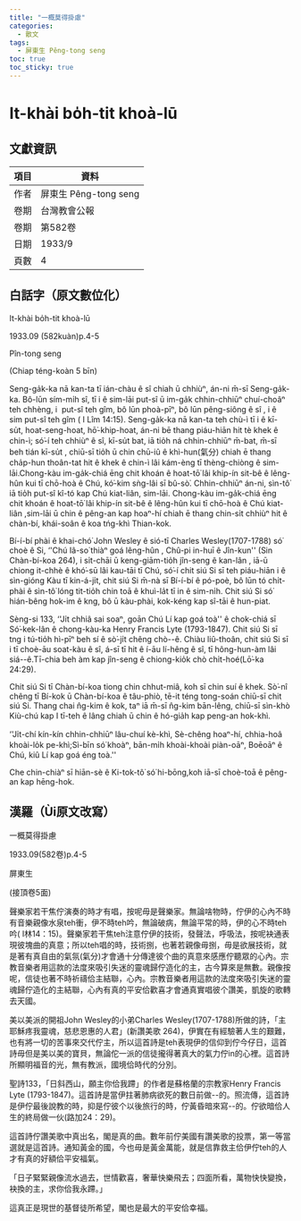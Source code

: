 ```yaml
---
title: "一概莫得掛慮"
categories:
  - 散文
tags:
  - 屏東生 Pêng-tong seng
toc: true
toc_sticky: true
---
```


# It-khài bo̍h-tit khoà-lū

## 文獻資訊

| 項目 | 資料 |
|---|---|
| 作者 | 屏東生 Pêng-tong seng |
| 卷期 | 台灣教會公報 |
| 卷期 | 第582卷 |
| 日期 | 1933/9 |
| 頁數 | 4 |

## 白話字（原文數位化）

It-khài bo̍h-tit khoà-lū

1933.09 (582kuàn)p.4-5

Pîn-tong seng

(Chiap téng-koàn 5 bīn)

Seng-ga̍k-ka nā kan-ta tī ián-chàu ê sî chiah ū chhiùⁿ, án-ni m̄-sī Seng-ga̍k-ka. Bô-lūn sím-mi̍h sî, tī i ê sim-lāi put-sî ū im-ga̍k chhin-chhiūⁿ chuí-choâⁿ teh chhèng, i  put-sî teh gîm, bô lūn phoà-pīⁿ, bô lūn pêng-siông ê sî , i ê sim put-sî teh gîm ( I Lîm 14:15). Seng-ga̍k-ka nā kan-ta teh chù-ì tī i ê kī-su̍t, hoat-seng-hoat, hō͘-khip-hoat, án-ni bē thang piáu-hiān hit tè khek ê chin-ì; só͘-í teh chhiùⁿ ê sî, kī-su̍t bat, iā tio̍h ná chhin-chhiūⁿ m̄-bat, m̄-sī beh tián kī-su̍t , chiū-sī tio̍h ū chin chū-iû ê khì-hun(氣分) chiah ē thang cha̍p-hun thoân-tat hit ê khek ê chin-ì lâi kám-èng tī thèng-chiòng ê sim-lāi.Chong-kàu im-ga̍k-chiá ēng chit khoán ê hoat-tō͘ lâi khip-ín sit-bê ê lêng-hûn kui tī chō-hoà ê Chú, kó͘-kim sǹg-lâi sī bû-sò͘. Chhin-chhiūⁿ án-ni, sìn-tô͘ iā tio̍h put-sî kî-tó kap Chú kiat-liân, sim-lāi. Chong-kàu im-ga̍k-chiá ēng chit khoán ê hoat-tō͘ lâi khip-ín sit-bê ê lêng-hûn kui tī chō-hoà ê Chú kiat-liân ,sim-lāi ū chin ê pêng-an kap hoaⁿ-hí chiah ē thang chin-si̍t chhiùⁿ hit ê chàn-bí, khái-soân ê koa tńg-khì Thian-kok.

Bí-í-bí phài ê khai-chó͘ John Wesley ê sió-tī Charles Wesley(1707-1788) só͘ choè ê Si, ‘'Chú Iâ-so͘ thiàⁿ goá lêng-hûn , Chû-pi in-huī ê Jîn-kun'' (Sin Chàn-bí-koa 264), i si̍t-chāi ū keng-giām-tio̍h jîn-seng ê kan-lân , iā-ū chiong it-chhè ê khó͘-sū lâi kau-tāi tī Chú, só͘-í chit siú Si sī teh piáu-hiān i ê sìn-gióng Kàu tī kin-á-ji̍t, chit siú Si m̄-nà sī Bí-í-bí ê pó-poè, bô lūn tó chi̍t-phài ê sìn-tô͘ lóng tit-tio̍h chin toā ê khuì-la̍t tī in ê sim-ni̍h. Chit siú Si só͘ hián-bêng hok-im ê kng, bô ū kàu-phài, kok-kéng kap sî-tāi ê hun-piat.

Sèng-si 133, ‘'Ji̍t chhiâ sai soaⁿ, goān Chú Lí kap goá toà'' ê chok-chiá sī Só͘-kek-lân ê chong-kàu-ka Henry Francis Lyte (1793-1847). Chit siú Si sī tng i tú-tio̍h hì-pīⁿ beh sí ê sò͘-ji̍t chêng chò--ê. Chiàu liû-thoân, chit siú Si sī i tī choè-āu soat-kàu ê sî, á-sī tī hit ê í-āu lí-hêng ê sî, tī hông-hun-àm lâi siá--ê.Tī-chia beh àm kap jîn-seng ê chiong-kio̍k chò chi̍t-hoé(Lō͘-ka 24:29).

Chit siú Si tī Chàn-bí-koa tiong chin chhut-miâ, koh sī chin suí ê khek. Sò͘-nî chêng tī Bí-kok ū Chàn-bí-koa ê tâu-phiò, tē-it téng tong-soán chiū-sī chit siú Si. Thang chai n̂g-kim ê kok, taⁿ iā m̄-sī n̂g-kim bān-lêng, chiū-sī sìn-khò Kiù-chú kap I tī-teh ê lâng chiah ū chin ê hó-gia̍h kap peng-an hok-khì.

‘'Ji̍t-chí kín-kín chhin-chhiūⁿ lâu-chuí kè-khì, Sè-chêng hoaⁿ-hí, chhia-hoâ khoài-lo̍k pe-khì;Sì-bīn só͘ khoàⁿ, bān-mi̍h khoài-khoài piàn-oāⁿ, Boēoāⁿ ê Chú, kiû Lí kap goá éng toà.''

Che chin-chiàⁿ sī hiān-sè ê Ki-tok-tô͘ só͘ hi-bōng,koh iā-sī choè-toā ê pêng-an kap hēng-hok.

## 漢羅（Ùi原文改寫）

一概莫得掛慮

1933.09(582卷)p.4-5

屏東生

(接頂卷5面)

聲樂家若干焦佇演奏的時才有唱，按呢毋是聲樂家。無論啥物時，佇伊的心內不時有音樂親像水泉teh衝，伊不時teh吟，無論破病，無論平常的時，伊的心不時teh吟( I林14：15)。聲樂家若干焦teh注意佇伊的技術，發聲法，呼吸法，按呢袂通表現彼塊曲的真意；所以teh唱的時，技術捌，也著若親像毋捌，毋是欲展技術，就是著有真自由的氣氛(氣分)才會通十分傳達彼个曲的真意來感應佇聽眾的心內。宗教音樂者用這款的法度來吸引失迷的靈魂歸佇造化的主，古今算來是無數。親像按呢，信徒也著不時祈禱佮主結聯，心內。宗教音樂者用這款的法度來吸引失迷的靈魂歸佇造化的主結聯，心內有真的平安佮歡喜才會通真實唱彼个讚美，凱旋的歌轉去天國。

美以美派的開祖John Wesley的小弟Charles Wesley(1707-1788)所做的詩，「主耶穌疼我靈魂，慈悲恩惠的人君」(新讚美歌 264)，伊實在有經驗著人生的艱難，也有將一切的苦事來交代佇主，所以這首詩是teh表現伊的信仰到佇今仔日，這首詩毋但是美以美的寶貝，無論佗一派的信徒攏得著真大的氣力佇in的心裡。這首詩所顯明福音的光，無有教派，國境佮時代的分別。

聖詩133，「日斜西山，願主你佮我蹛」的作者是蘇格蘭的宗教家Henry Francis Lyte (1793-1847)。這首詩是當伊拄著肺病欲死的數日前做--的。照流傳，這首詩是伊佇最後說教的時，抑是佇彼个以後旅行的時，佇黃昏暗來寫--的。佇欲暗佮人生的終局做一伙(路加24：29)。

這首詩佇讚美歌中真出名，閣是真的曲。數年前佇美國有讚美歌的投票，第一等當選就是這首詩。通知黃金的國，今也毋是黃金萬能，就是信靠救主佮伊佇teh的人才有真的好額佮平安福氣。

「日子緊緊親像流水過去，世情歡喜，奢華快樂飛去；四面所看，萬物快快變換，袂換的主，求你佮我永蹛。」

這真正是現世的基督徒所希望，閣也是最大的平安佮幸福。
